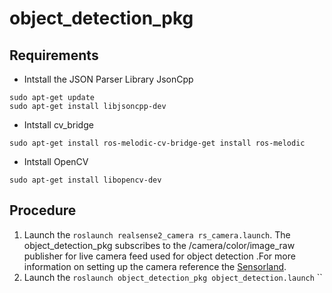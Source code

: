 # object_detection_pkg
## Requirements
* Intstall the JSON Parser Library JsonCpp
```
sudo apt-get update
sudo apt-get install libjsoncpp-dev
```

* Intstall cv_bridge
```
sudo apt-get install ros-melodic-cv-bridge-get install ros-melodic
```

* Intstall OpenCV
```
sudo apt-get install libopencv-dev
```


## Procedure
1. Launch the ```roslaunch realsense2_camera rs_camera.launch```. The object_detection_pkg subscribes to the /camera/color/image_raw publisher for live camera feed used for object detection .For more information on setting up the camera reference the [Sensorland](https://github.com/IcebergASV/Sensorland).
2. Launch the ```roslaunch object_detection_pkg object_detection.launch``` 
``
